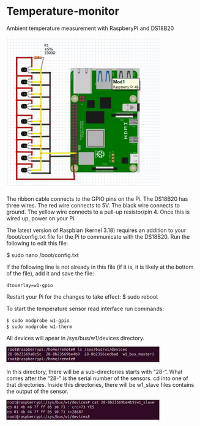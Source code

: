 # Temperature-monitor
Ambient temperature measurement with RaspberyPI and DS18B20

<img  src="images/1.png" width=400>

The ribbon cable connects to the GPIO pins on the Pi. The DS18B20 has three wires. The red wire connects to 5V. 
The black wire connects to ground. The yellow wire connects to a pull-up resistor/pin 4. Once this is wired up, power on your Pi.

The latest version of Raspbian (kernel 3.18) requires an addition to your /boot/config.txt file for the Pi
to communicate with the DS18B20. Run the following to edit this file: 

  $ sudo nano /boot/config.txt

If the following line is not already in this file (if it is, it is likely at the bottom of the file), add it and save the file:

    dtoverlay=w1-gpio

Restart your Pi for the changes to take effect:
    $ sudo reboot

To start the temperature sensor read interface run commands:

    $ sudo modprobe w1-gpio
    $ sudo modprobe w1-therm

All devices will apear in /sys/bus/w1/devices directory.

<img  src="images/2.png" width=400>

In this directory, there will be a sub-directories starts with “28-“. What comes after the “28-” is the serial number of the sensors. cd into one of that directories. Inside this directories, there will be w1_slave files contains the output of the sensor.

<img  src="images/3.png" width=400>

